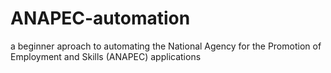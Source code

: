 # ANAPEC-automation
a beginner aproach to automating the National Agency for the Promotion of Employment and Skills (ANAPEC) applications
